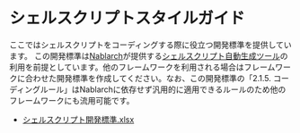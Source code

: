 # シェルスクリプトスタイルガイド

ここではシェルスクリプトをコーディングする際に役立つ開発標準を提供しています。
この開発標準は[Nablarch](https://fintan.jp/page/1868/)が提供する[シェルスクリプト自動生成ツール](https://github.com/nablarch-development-standards/nablarch-development-standards-tools/tree/master/%E3%83%90%E3%83%83%E3%83%81%E9%96%8B%E7%99%BA%E8%A3%9C%E5%8A%A9)の利用を前提としています。他のフレームワークを利用される場合はフレームワークに合わせた開発標準を作成してください。なお、この開発標準の「2.1.5. コーディングルール」はNablarchに依存せず汎用的に適用できるルールのため他のフレームワークにも流用可能です。

- [シェルスクリプト開発標準.xlsx](./シェルスクリプト開発標準.xlsx?raw=true)
